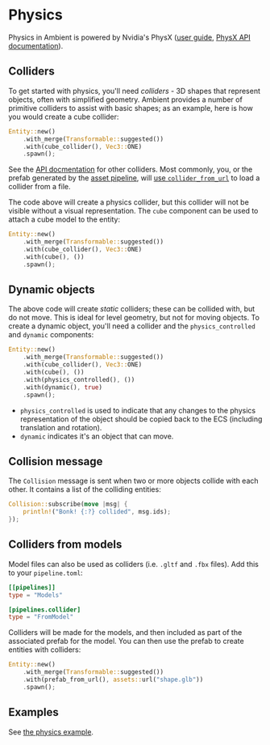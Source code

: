 # Physics

Physics in Ambient is powered by Nvidia's PhysX ([user guide](https://gameworksdocs.nvidia.com/PhysX/4.1/documentation/physxguide/Manual/Index.html), [PhysX API documentation](https://gameworksdocs.nvidia.com/PhysX/4.1/documentation/physxapi/files/index.html)).

## Colliders

To get started with physics, you'll need _colliders_ - 3D shapes that represent objects, often with simplified geometry. Ambient provides a number of primitive colliders to assist with basic shapes; as an example, here is how you would create a cube collider:

```rust
Entity::new()
    .with_merge(Transformable::suggested())
    .with(cube_collider(), Vec3::ONE)
    .spawn();
```

See the [API docmentation](https://docs.rs/ambient_api/latest/ambient_api/physics/index.html) for other colliders. Most commonly, you, or the prefab generated by the [asset pipeline](./asset_pipeline.md), will [use `collider_from_url`](#colliders-from-models) to load a collider from a file.

The code above will create a physics collider, but this collider will not be visible without a
visual representation. The `cube` component can be used to attach a cube model to the entity:

```rust
Entity::new()
    .with_merge(Transformable::suggested())
    .with(cube_collider(), Vec3::ONE)
    .with(cube(), ())
    .spawn();
```

## Dynamic objects

The above code will create _static_ colliders; these can be collided with, but do not move.
This is ideal for level geometry, but not for moving objects. To create a dynamic object,
you'll need a collider and the `physics_controlled` and `dynamic` components:

```rust
Entity::new()
    .with_merge(Transformable::suggested())
    .with(cube_collider(), Vec3::ONE)
    .with(cube(), ())
    .with(physics_controlled(), ())
    .with(dynamic(), true)
    .spawn();
```

- `physics_controlled` is used to indicate that any changes to the physics representation of the object should be copied back to the ECS (including translation and rotation).
- `dynamic` indicates it's an object that can move.

## Collision message

The `Collision` message is sent when two or more objects collide with each other. It contains a list of the colliding entities:

```rust
Collision::subscribe(move |msg| {
    println!("Bonk! {:?} collided", msg.ids);
});
```

## Colliders from models

Model files can also be used as colliders (i.e. `.gltf` and `.fbx` files). Add this to your `pipeline.toml`:

```toml
[[pipelines]]
type = "Models"

[pipelines.collider]
type = "FromModel"
```

Colliders will be made for the models, and then included as part of the associated prefab for
the model. You can then use the prefab to create entities with colliders:

```rust
Entity::new()
    .with_merge(Transformable::suggested())
    .with(prefab_from_url(), assets::url("shape.glb"))
    .spawn();
```

## Examples

See [the physics example](https://github.com/AmbientRun/Ambient/tree/main/guest/rust/examples/physics/basics).
